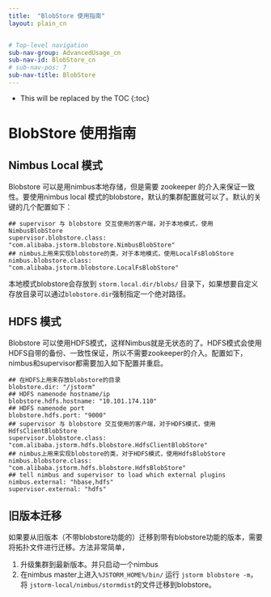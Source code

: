 ```yaml
---
title:  "BlobStore 使用指南"
layout: plain_cn


# Top-level navigation
sub-nav-group: AdvancedUsage_cn
sub-nav-id: BlobStore_cn
# sub-nav-pos: 7
sub-nav-title: BlobStore
---
```


* This will be replaced by the TOC
{:toc}

# BlobStore 使用指南

## Nimbus Local 模式

Blobstore 可以是用nimbus本地存储，但是需要 zookeeper 的介入来保证一致性。要使用nimbus local 模式的blobstore，默认的集群配置就可以了。默认的关键的几个配置如下：

```
## supervisor 与 blobstore 交互使用的客户端，对于本地模式，使用 NimbusBlobStore
supervisor.blobstore.class: "com.alibaba.jstorm.blobstore.NimbusBlobStore"
## nimbus上用来实现blobstore的类，对于本地模式，使用LocalFsBlobStore
nimbus.blobstore.class: "com.alibaba.jstorm.blobstore.LocalFsBlobStore"
```

本地模式blobstore会存放到 `storm.local.dir/blobs/` 目录下，如果想要自定义存放目录可以通过`blobstore.dir`强制指定一个绝对路径。

## HDFS 模式

Blobstore 可以使用HDFS模式，这样Nimbus就是无状态的了。HDFS模式会使用HDFS自带的备份、一致性保证，所以不需要zookeeper的介入。配置如下，nimbus和supervisor都需要加入如下配置并重启。

```
## 在HDFS上用来存放blobstore的目录
blobstore.dir: "/jstorm"
## HDFS namenode hostname/ip
blobstore.hdfs.hostname: "10.101.174.110"
## HDFS namenode port
blobstore.hdfs.port: "9000"
## supervisor 与 blobstore 交互使用的客户端，对于HDFS模式，使用HdfsClientBlobStore
supervisor.blobstore.class: "com.alibaba.jstorm.hdfs.blobstore.HdfsClientBlobStore"
## nimbus上用来实现blobstore的类，对于HDFS模式，使用HdfsBlobStore
nimbus.blobstore.class: "com.alibaba.jstorm.hdfs.blobstore.HdfsBlobStore"
## tell nimbus and supervisor to load which external plugins
nimbus.external: "hbase,hdfs"
supervisor.external: "hdfs"
```

## 旧版本迁移

如果要从旧版本（不带blobstore功能的）迁移到带有blobstore功能的版本，需要将拓扑文件进行迁移。方法非常简单，

1. 升级集群到最新版本。并只启动一个nimbus
2. 在nimbus master上进入`%JSTORM_HOME%/bin/` 运行 `jstorm blobstore -m`，将 `jstorm-local/nimbus/stormdist`的文件迁移到blobstore。

